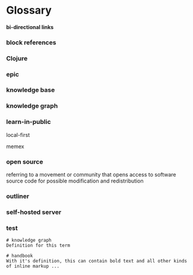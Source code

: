 # Glossary

#### bi-directional links

### block references 

### Clojure

### epic

### knowledge base

### knowledge graph

### learn-in-public

local-first

memex

### open source

referring to a movement or community that opens access to software source code for possible modification and redistribution

### outliner

### self-hosted server

### test



```text
# knowledge graph
Definition for this term

# handbook
With it's definition, this can contain bold text and all other kinds of inline markup ...
```



